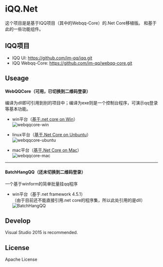 iQQ.Net
=======
这个项目是是基于IQQ项目（其中的Webqq-Core）的.Net Core移植版。
和基于此的一些功能组件。

IQQ项目
---
* IQQ UI: https://github.com/im-qq/iqq.git
* IQQ Webqq-Core: https://github.com/im-qq/webqq-core.git

Useage
------------
#### WebQQCore（可用，已切换到二维码登录）
编译为dll即可引用到别的项目中；编译为exe则是一个控制台程序，可演示qq登录等基本功能。
* win平台（[基于.net core on Win](https://www.microsoft.com/net/core#windows)）  
![webqqcore-win](https://raw.githubusercontent.com/huoshan12345/iQQ.Net/master/pic/webqqcore-win.png)

* linux平台（[基于.Net Core on Unbuntu](https://www.microsoft.com/net/core#ubuntu)）  
![webqqcore-ubuntu](https://raw.githubusercontent.com/huoshan12345/iQQ.Net/master/pic/webqqcore-ubuntu.png)

* mac平台（[基于.Net Core on Mac](https://www.microsoft.com/net/core#macos)）  
![webqqcore-mac](https://raw.githubusercontent.com/huoshan12345/iQQ.Net/master/pic/webqqcore-mac.png)

------------  

#### BatchHangQQ（还未切换到二维码登录）
一个基于winform的简单批量挂qq程序
* win平台（基于.net framework 4.5.1）  
（由于目前还不能直接引用.net core的程序集，所以此处引用的是dll）
![BatchHangQQ](https://raw.githubusercontent.com/huoshan12345/iQQ.Net/master/pic/BatchHangQQ.png)

Develop
------------
Visual Studio 2015 is recommended.

License
------------
Apache License
